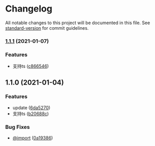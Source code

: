 # Changelog

All notable changes to this project will be documented in this file. See [standard-version](https://github.com/conventional-changelog/standard-version) for commit guidelines.

### [1.1.1](https://github.com/CryUshio/gulp-path-alias/compare/v1.1.0...v1.1.1) (2021-01-07)


### Features

* 支持ts ([c866546](https://github.com/CryUshio/gulp-path-alias/commit/c866546e0d8a3f7730fab31c56deaaf0de68c27e))

## 1.1.0 (2021-01-04)


### Features

* update ([6da5270](https://github.com/CryUshio/gulp-path-alias/commit/6da52701d244106cee6117f5e3e7a36e0a9f456b))
* 支持ts ([b20688c](https://github.com/CryUshio/gulp-path-alias/commit/b20688c48944869d7d82e3e68f5c13df5e7e5359))


### Bug Fixes

* [@import](https://github.com/import) ([0a19386](https://github.com/CryUshio/gulp-path-alias/commit/0a193867ae0e25014b0bdf9df432543636b222a0))
